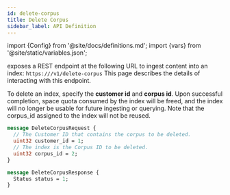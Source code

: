 ```yaml
---
id: delete-corpus
title: Delete Corpus
sidebar_label: API Definition
---
```


import {Config} from '@site/docs/definitions.md';
import {vars} from '@site/static/variables.json';

<Config v="names.product"/> exposes a REST endpoint at the following URL
to ingest content into an index:
<code>https://<Config v="domains.rest.admin"/>/v1/delete-corpus</code>
This page describes the details of interacting with this endpoint.

To delete an index, specify the **customer id** and **corpus id**. Upon
successful completion, space quota consumed by the index will be freed,
and the index will no longer be usable for future ingesting or querying.
Note that the corpus_id assigned to the index will not be reused.

```protobuf
message DeleteCorpusRequest {
  // The Customer ID that contains the corpus to be deleted.
  uint32 customer_id = 1;
  // The index is the Corpus ID to be deleted.
  uint32 corpus_id = 2;
}

message DeleteCorpusResponse {
  Status status = 1;
}
```
